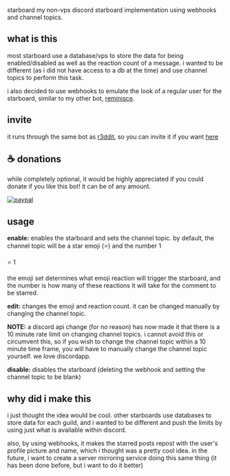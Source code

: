 starboard
my non-vps discord starboard implementation using webhooks and channel topics.

## what is this
most starboard use a database/vps to store the data for being enabled/disabled as well as the reaction count of a message. i wanted to be different (as i did not have access to a db at the time) and use channel topics to perform this task.

i also decided to use webhooks to emulate the look of a regular user for the starboard, similar to my other bot, [reminisce](https://github.com/Slick9000/reminisce).

## invite
it runs through the same bot as [r3ddit](https://github.com/Slick9000/r3dd1t), so you can invite it if you want [here](https://discordapp.com/channels/422293824770146304/422311739028275210/695417594420658177)

## ☕ donations

while completely optional, it would be highly appreciated if you could donate if you like this bot! it can be of any amount.

[![paypal](https://www.paypalobjects.com/en_US/i/btn/btn_donateCC_LG.gif)](https://paypal.me/irbee246)

## usage
**enable:** enables the starboard and sets the channel topic. by default, the channel topic will be a star emoji (⭐) and the number 1

⭐ 1

the emoji set determines what emoji reaction will trigger the starboard, and the number is how many of these reactions it will take for the comment to be starred.

**edit:** changes the emoji and reaction count. it can be changed manually by changing the channel topic.

**NOTE:** a discord api change (for no reason) has now made it that there is a 10 minute rate limit on changing channel topics. i cannot avoid this or circumvent this, so if you wish to change the channel topic within a 10 minute time frame, you will have to manually change the channel topic yourself. we love discordapp.

**disable:** disables the starboard (deleting the webhook and setting the channel topic to be blank)

## why did i make this
i just thought the idea would be cool. other starboards use databases to store data for each guild, and i wanted to be different and push the limits by using just what is available within discord.

also, by using webhooks, it makes the starred posts repost with the user's profile picture and name, which i thought was a pretty cool idea. in the future, i want to create a server mirroring service doing this same thing (it has been done before, but i want to do it better)
